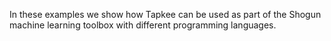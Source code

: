In these examples we show how Tapkee can be used as part of the 
Shogun machine learning toolbox with different programming languages.
